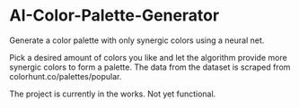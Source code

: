 # AI-Color-Palette-Generator
Generate a color palette with only synergic colors using a neural net.

Pick a desired amount of colors you like and let the algorithm provide more synergic colors to form a palette.
The data from the dataset is scraped from colorhunt.co/palettes/popular.



The project is currently in the works. Not yet functional.
